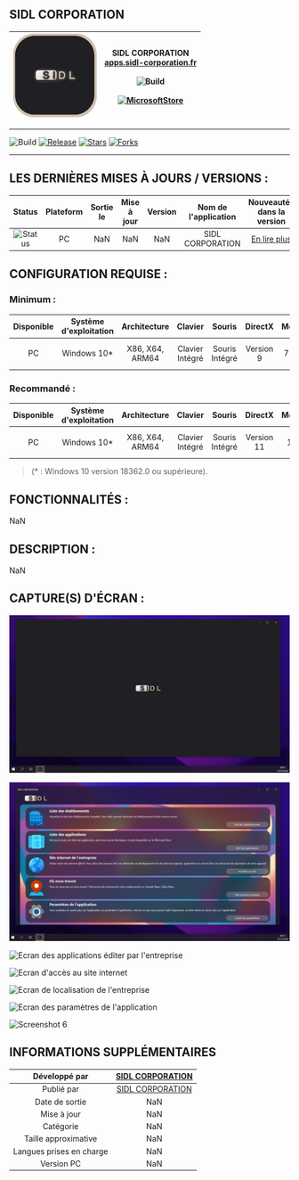 ## SIDL CORPORATION

| <img src="https://github.com/SIDL-C0R0RATI0N/SIDL-CORPORATION/blob/main/assets/logo/app_logo.png" data-canonical-src="https://github.com/SIDL-C0R0RATI0N/SIDL-CORPORATION/blob/main/assets/logo/app_logo.png" width="150" height="150" /> | SIDL CORPORATION <br/><a href="https://apps.sidl-corporation.fr/" target="_blank">apps.sidl-corporation.fr</a><br/><br/> ![Build](https://img.shields.io/github/package-json/v/SIDL-C0R0RATI0N/SIDL-CORPORATION?style=social)<br/><br/> [![MicrosoftStore](https://img.shields.io/badge/Microsoft%20Store-blue?style=for-the-badge&logo=microsoft)](https://www.microsoft.com/store/apps/9P7NX5XR93HZ) |
|:-:|:-:|




***
![Build](https://img.shields.io/github/package-json/v/SIDL-C0R0RATI0N/SIDL-CORPORATION?style=social)
[![Release](https://img.shields.io/github/v/release/SIDL-C0R0RATI0N/SIDL-CORPORATION?include_prereleases&sort=date&style=social)](https://github.com/SIDL-C0R0RATI0N/SIDL-CORPORATION/releases)
[![Stars](https://img.shields.io/github/stars/SIDL-C0R0RATI0N/SIDL-CORPORATION?style=social)](https://github.com/SIDL-C0R0RATI0N/SociaLink/stargazers)
[![Forks](https://img.shields.io/github/forks/SIDL-C0R0RATI0N/SIDL-CORPORATION?style=social)](https://github.com/SIDL-C0R0RATI0N/SociaLink/network/members)
***

## LES DERNIÈRES MISES À JOURS / VERSIONS :
| Status | Plateform | Sortie le | Mise à jour | Version | Nom de l'application | Nouveautés dans la version | Lien vers le Microsoft Store |
|:-:|:-:|:-:|:-:|:-:|:-:|:-:|:-:|
| ![Status](https://img.shields.io/badge/INDISPONIBLE-red) | PC | NaN | NaN | NaN | SIDL CORPORATION | <a target="_blank" href="https://github.com/SIDL-C0R0RATI0N/SIDL-CORPORATION/blob/main/CHANGELOG.md#version-1000-le-nan">En lire plus</a> | [![MicrosoftStore](https://img.shields.io/badge/Microsoft%20Store-blue?style=for-the-badge&logo=microsoft)](https://www.microsoft.com/store/apps/9P7NX5XR93HZ) |

## CONFIGURATION REQUISE :

  ### Minimum :
  | Disponible | Système d'exploitation | Architecture | Clavier | Souris | DirectX | Mémoire | Mémoire vidéo | Interaction tactile | Processeur | Processeur graphique |
  |:-:|:-:|:-:|:-:|:-:|:-:|:-:|:-:|:-:|:-:|:-:|
  | PC | Windows 10* | X86, X64, ARM64 | Clavier Intégré | Souris Intégré | Version 9 | 750 Mo | 1 Go | Non Spécifié | Intel Core i7 | NVIDIA GeForce GT 620 |
  

  ### Recommandé :
  | Disponible | Système d'exploitation | Architecture | Clavier | Souris | DirectX | Mémoire | Mémoire vidéo | Interaction tactile | Processeur | Processeur graphique |
  |:-:|:-:|:-:|:-:|:-:|:-:|:-:|:-:|:-:|:-:|:-:|
  | PC | Windows 10* | X86, X64, ARM64 | Clavier Intégré | Souris Intégré | Version 11 | 12 Go | 6 Go | Interaction tactile intégrée | Intel Core i9 | NVIDIA Ampere A100 |
  
  > (* : Windows 10 version 18362.0 ou supérieure).
## FONCTIONNALITÉS :

NaN

## DESCRIPTION :

NaN

## CAPTURE(S) D'ÉCRAN :

  ![Ecran d'accueil](https://github.com/SIDL-C0R0RATI0N/SIDL-CORPORATION/blob/main/assets/screenshot/0.png)
  
  ![Ecran d'information sur l'entreprise](https://github.com/SIDL-C0R0RATI0N/SIDL-CORPORATION/blob/main/assets/screenshot/1.png)
  
  ![Ecran des applications éditer par l'entreprise](https://github.com/SIDL-C0R0RATI0N/SIDL-CORPORATION/blob/main/assets/screenshot/2.png)
  
  ![Ecran d'accès au site internet](https://github.com/SIDL-C0R0RATI0N/SIDL-CORPORATION/blob/main/assets/screenshot/3.png)
  
  ![Ecran de localisation de l'entreprise](https://github.com/SIDL-C0R0RATI0N/SIDL-CORPORATION/blob/main/assets/screenshot/4.png)
  
  ![Ecran des paramètres de l'application](https://github.com/SIDL-C0R0RATI0N/SIDL-CORPORATION/blob/main/assets/screenshot/5.png)
  
  ![Screenshot 6](https://github.com/SIDL-C0R0RATI0N/SIDL-CORPORATION/blob/main/assets/screenshot/6.png)
  

## INFORMATIONS SUPPLÉMENTAIRES

| Développé par | <a target="_blank" href="https://sidl-corporation.fr/">SIDL CORPORATION</a> |
|:-:|:-:|
| Publié par | <a target="_blank" href="https://apps.microsoft.com/store/search?publisher=SIDL%20CORPORATION">SIDL CORPORATION</a> |
| Date de sortie | NaN |
| Mise à jour | NaN |
| Catégorie | NaN |
| Taille approximative | NaN |
| Langues prises en charge | NaN |
| Version PC | NaN |
